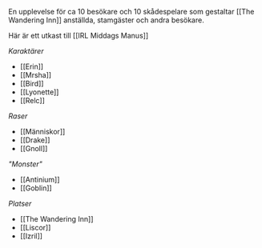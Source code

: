 En upplevelse för ca 10 besökare och 10 skådespelare som gestaltar [[The Wandering Inn]] anställda, stamgäster och andra besökare.

Här är ett utkast till [[IRL Middags Manus]]

*Karaktärer*
* [[Erin]]
* [[Mrsha]]
* [[Bird]]
* [[Lyonette]]
* [[Relc]]

*Raser*
* [[Människor]]
* [[Drake]]
* [[Gnoll]]

*"Monster"*
* [[Antinium]]
* [[Goblin]]

*Platser*
* [[The Wandering Inn]]
* [[Liscor]]
* [[Izril]]

